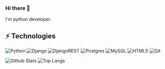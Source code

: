 ### Hi there 👋
I'm python developer.

## ⚡ Technologies

![Python](https://img.shields.io/badge/python-3670A0?style=plastic&logo=python&logoColor=ffdd54)
![Django](https://img.shields.io/badge/django-%23092E20.svg?style=plastic&logo=django&logoColor=white)
![DjangoREST](https://img.shields.io/badge/DJANGO-REST-ff1709?style=plastic&logo=django&logoColor=white&color=ff1709&labelColor=gray)
![Postgres](https://img.shields.io/badge/postgres-%23316192.svg?style=plastic&logo=postgresql&logoColor=white)
![MySQL](https://img.shields.io/badge/mysql-%2300f.svg?style=plastic&logo=mysql&logoColor=white)
![HTML5](https://img.shields.io/badge/html5-%23E34F26.svg?style=plastic&logo=html5&logoColor=white)
![Git](https://img.shields.io/badge/git-%23F05033.svg?style=plastic&logo=git&logoColor=white)

![Github Stats](https://github-readme-stats.vercel.app/api?username=ByJIaT&count_private=true&show_icons=true&theme=noctis_minimus&include_all_commits=true)
![Top Langs](https://github-readme-stats.vercel.app/api/top-langs/?username=ByJIaT&hide=TeX&layout=compact&theme=noctis_minimus)

<!--
**ByJIaT/ByJIaT** is a ✨ _special_ ✨ repository because its `README.md` (this file) appears on your GitHub profile.

Here are some ideas to get you started:

- 🔭 I’m currently working on ...
- 🌱 I’m currently learning ...
- 👯 I’m looking to collaborate on ...
- 🤔 I’m looking for help with ...
- 💬 Ask me about ...
- 📫 How to reach me: ...
- 😄 Pronouns: ...
- ⚡ Fun fact: ...
-->
